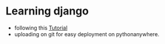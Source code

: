 # Learning django

- following this [Tutorial](https://docs.djangoproject.com/en/3.1/)  
- uploading on git for easy deployment on pythonanywhere.  